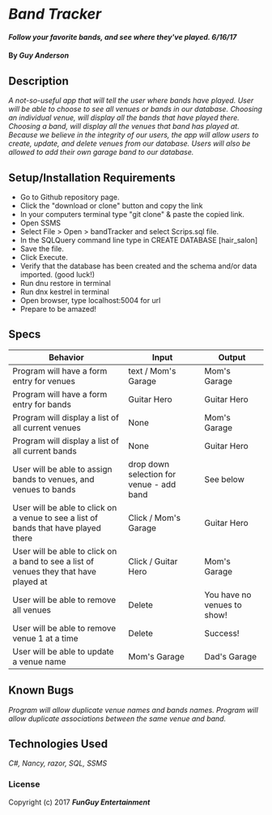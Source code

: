 # _Band Tracker_

#### _Follow your favorite bands, and see where they've played. 6/16/17_

#### By _**Guy Anderson**_

## Description

_A not-so-useful app that will tell the user where bands have played. User will be able to choose to see all venues or bands in our database. Choosing an individual venue, will display all the bands that have played there. Choosing a band, will display all the venues that band has played at. Because we believe in the integrity of our users, the app will allow users to create, update, and delete venues from our database. Users will also be allowed to add their own garage band to our database._

## Setup/Installation Requirements

* Go to Github repository page.
* Click the "download or clone" button and copy the link
* In your computers terminal type "git clone" & paste the copied link.
* Open SSMS
* Select File > Open > bandTracker and select Scrips.sql file.
* In the SQLQuery command line type in CREATE DATABASE [hair_salon]
* Save the file.
* Click Execute.
* Verify that the database has been created and the schema and/or data imported. (good luck!)
* Run dnu restore in terminal
* Run dnx kestrel in terminal
* Open browser, type localhost:5004 for url
* Prepare to be amazed!

## Specs
| Behavior | Input | Output |
|---|---|---|
| Program will have a form entry for venues | text / Mom's Garage | Mom's Garage |
| Program will have a form entry for bands | Guitar Hero | Guitar Hero |
| Program will display a list of all current venues | None | Mom's Garage |
| Program will display a list of all current bands | None | Guitar Hero |
| User will be able to assign bands to venues, and venues to bands | drop down selection for venue - add band | See below |
| User will be able to click on a venue to see a list of bands that have played there | Click / Mom's Garage | Guitar Hero |
| User will be able to click on a band to see a list of venues they that have played at | Click / Guitar Hero | Mom's Garage |
| User will be able to remove all venues | Delete | You have no venues to show! |
| User will be able to remove venue 1 at a time | Delete | Success! |
| User will be able to update a venue name | Mom's Garage | Dad's Garage |

## Known Bugs

_Program will allow duplicate venue names and bands names. Program will allow duplicate associations between the same venue and band._


## Technologies Used

_C#, Nancy, razor, SQL, SSMS_

### License

Copyright (c) 2017 **_FunGuy Entertainment_**
